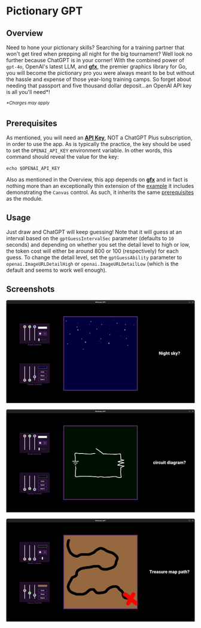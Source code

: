 # Pictionary GPT

## Overview

Need to hone your pictionary skills? Searching for a training partner that 
won't get tired when prepping all night for the big tournament? Well look no 
further because ChatGPT is in your corner! With the combined power of `gpt-4o`, 
OpenAI's latest LLM, and **[gfx](https://github.com/tonybillings/gfx)**, the 
premier graphics library for Go, you will become the pictionary pro you were 
always meant to be but without the hassle and expense of those year-long training 
camps. So forget about needing that passport and five thousand dollar deposit...an 
OpenAI API key is all you'll need*!  


_<sup>*Charges may apply</sup>_

## Prerequisites

As mentioned, you will need an **[API Key](https://openai.com/api/)**, NOT a 
ChatGPT Plus subscription, in order to use the app. As is typically the practice, 
the key should be used to set the `OPENAI_API_KEY` environment variable. In other 
words, this command should reveal the value for the key:  
```shell 
echo $OPENAI_API_KEY
```

Also as mentioned in the Overview, this app depends on **[gfx](https://github.com/tonybillings/gfx)** 
and in fact is nothing more than an exceptionally thin extension of the 
[example](https://github.com/tonybillings/gfx/tree/main/examples/ui) it includes 
demonstrating the `Canvas` control. As such, it inherits the same 
[prerequisites](https://github.com/tonybillings/gfx?tab=readme-ov-file#prerequisites) 
as the module.

## Usage

Just draw and ChatGPT will keep guessing!  Note that it will guess at an interval 
based on the `gptGuessIntervalSec` parameter (defaults to `10` seconds) and 
depending on whether you set the detail level to high or low, the token cost 
will either be around 800 or 100 (respectively) for each guess.  To change the 
detail level, set the `gptGuessAbility` parameter to `openai.ImageURLDetailHigh` 
or `openai.ImageURLDetailLow` (which is the default and seems to work well enough). 

## Screenshots

![night](img/night.png)  

![circuit](img/circuit.png)  

![map](img/map.png)  
